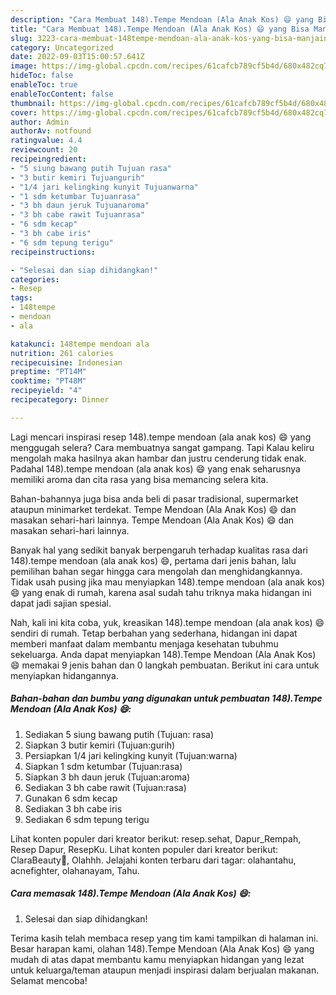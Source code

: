 ```yaml
---
description: "Cara Membuat 148).Tempe Mendoan (Ala Anak Kos) 😄 yang Bisa Manjain Lidah, Buat Buka Puasa Enak"
title: "Cara Membuat 148).Tempe Mendoan (Ala Anak Kos) 😄 yang Bisa Manjain Lidah, Buat Buka Puasa Enak"
slug: 3223-cara-membuat-148tempe-mendoan-ala-anak-kos-yang-bisa-manjain-lidah-buat-buka-puasa-enak
category: Uncategorized
date: 2022-09-03T15:00:57.641Z
image: https://img-global.cpcdn.com/recipes/61cafcb789cf5b4d/680x482cq70/148tempe-mendoan-ala-anak-kos-foto-resep-utama.jpg
hideToc: false
enableToc: true
enableTocContent: false
thumbnail: https://img-global.cpcdn.com/recipes/61cafcb789cf5b4d/680x482cq70/148tempe-mendoan-ala-anak-kos-foto-resep-utama.jpg
cover: https://img-global.cpcdn.com/recipes/61cafcb789cf5b4d/680x482cq70/148tempe-mendoan-ala-anak-kos-foto-resep-utama.jpg
author: Admin
authorAv: notfound
ratingvalue: 4.4
reviewcount: 20
recipeingredient:
- "5 siung bawang putih Tujuan rasa"
- "3 butir kemiri Tujuangurih"
- "1/4 jari kelingking kunyit Tujuanwarna"
- "1 sdm ketumbar Tujuanrasa"
- "3 bh daun jeruk Tujuanaroma"
- "3 bh cabe rawit Tujuanrasa"
- "6 sdm kecap"
- "3 bh cabe iris"
- "6 sdm tepung terigu"
recipeinstructions:

- "Selesai dan siap dihidangkan!"
categories:
- Resep
tags:
- 148tempe
- mendoan
- ala

katakunci: 148tempe mendoan ala 
nutrition: 261 calories
recipecuisine: Indonesian
preptime: "PT14M"
cooktime: "PT48M"
recipeyield: "4"
recipecategory: Dinner

---
```



Lagi mencari inspirasi resep 148).tempe mendoan (ala anak kos) 😄 yang menggugah selera? Cara membuatnya sangat gampang. Tapi Kalau keliru mengolah maka hasilnya akan hambar dan justru cenderung tidak enak. Padahal 148).tempe mendoan (ala anak kos) 😄 yang enak seharusnya memiliki aroma dan cita rasa yang bisa memancing selera kita.


Bahan-bahannya juga bisa anda beli di pasar tradisional, supermarket ataupun minimarket terdekat. Tempe Mendoan (Ala Anak Kos) 😄 dan masakan sehari-hari lainnya. Tempe Mendoan (Ala Anak Kos) 😄 dan masakan sehari-hari lainnya.

Banyak hal yang sedikit banyak berpengaruh terhadap kualitas rasa dari 148).tempe mendoan (ala anak kos) 😄, pertama dari jenis bahan, lalu pemilihan bahan segar hingga cara mengolah dan menghidangkannya. Tidak usah pusing jika mau menyiapkan 148).tempe mendoan (ala anak kos) 😄 yang enak di rumah, karena asal sudah tahu triknya maka hidangan ini dapat jadi sajian spesial.


Nah, kali ini kita coba, yuk, kreasikan 148).tempe mendoan (ala anak kos) 😄 sendiri di rumah. Tetap berbahan yang sederhana, hidangan ini dapat memberi manfaat dalam membantu menjaga kesehatan tubuhmu sekeluarga. Anda dapat menyiapkan 148).Tempe Mendoan (Ala Anak Kos) 😄 memakai 9 jenis bahan dan 0 langkah pembuatan. Berikut ini cara untuk menyiapkan hidangannya.

<!--inarticleads1-->

##### Bahan-bahan dan bumbu yang digunakan untuk pembuatan 148).Tempe Mendoan (Ala Anak Kos) 😄:

1. Sediakan 5 siung bawang putih (Tujuan: rasa)
1. Siapkan 3 butir kemiri (Tujuan:gurih)
1. Persiapkan 1/4 jari kelingking kunyit (Tujuan:warna)
1. Siapkan 1 sdm ketumbar (Tujuan:rasa)
1. Siapkan 3 bh daun jeruk (Tujuan:aroma)
1. Sediakan 3 bh cabe rawit (Tujuan:rasa)
1. Gunakan 6 sdm kecap
1. Sediakan 3 bh cabe iris
1. Sediakan 6 sdm tepung terigu


Lihat konten populer dari kreator berikut: resep.sehat, Dapur_Rempah, Resep Dapur, ResepKu. Lihat konten populer dari kreator berikut: ClaraBeauty🌲, Olahhh. Jelajahi konten terbaru dari tagar: olahantahu, acnefighter, olahanayam, Tahu. 

<!--inarticleads2-->

##### Cara memasak 148).Tempe Mendoan (Ala Anak Kos) 😄:


1. Selesai dan siap dihidangkan!



Terima kasih telah membaca resep yang tim kami tampilkan di halaman ini. Besar harapan kami, olahan 148).Tempe Mendoan (Ala Anak Kos) 😄 yang mudah di atas dapat membantu kamu menyiapkan hidangan yang lezat untuk keluarga/teman ataupun menjadi inspirasi dalam berjualan makanan. Selamat mencoba!

